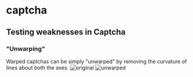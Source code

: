 # captcha
## Testing weaknesses in Captcha
### "Unwarping"
Warped captchas can be simply "unwarped" by removing the curvature of lines about both the axes. 
![original](https://i.imgur.com/rIUNcti.jpg "Orignal Captcha")
![unwarped](https://i.imgur.com/6DYqqr5.jpg "Unwarped Captcha")


